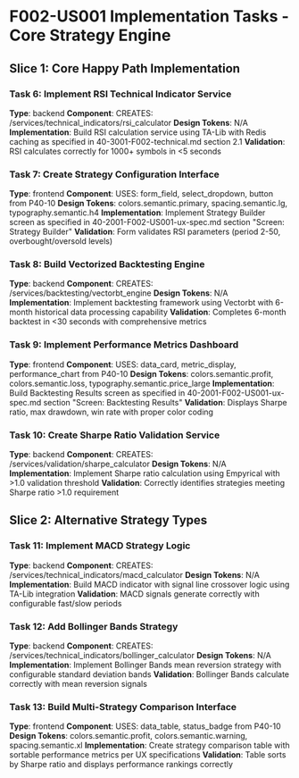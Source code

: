 # F002-US001 Implementation Tasks - Core Strategy Engine

## Slice 1: Core Happy Path Implementation

### Task 6: Implement RSI Technical Indicator Service
**Type**: backend
**Component**: CREATES: /services/technical_indicators/rsi_calculator
**Design Tokens**: N/A
**Implementation**: 
Build RSI calculation service using TA-Lib with Redis caching as specified in 40-3001-F002-technical.md section 2.1
**Validation**: RSI calculates correctly for 1000+ symbols in <5 seconds

### Task 7: Create Strategy Configuration Interface
**Type**: frontend
**Component**: USES: form_field, select_dropdown, button from P40-10
**Design Tokens**: colors.semantic.primary, spacing.semantic.lg, typography.semantic.h4
**Implementation**: 
Implement Strategy Builder screen as specified in 40-2001-F002-US001-ux-spec.md section "Screen: Strategy Builder"
**Validation**: Form validates RSI parameters (period 2-50, overbought/oversold levels)

### Task 8: Build Vectorized Backtesting Engine
**Type**: backend
**Component**: CREATES: /services/backtesting/vectorbt_engine
**Design Tokens**: N/A
**Implementation**: 
Implement backtesting framework using Vectorbt with 6-month historical data processing capability
**Validation**: Completes 6-month backtest in <30 seconds with comprehensive metrics

### Task 9: Implement Performance Metrics Dashboard
**Type**: frontend
**Component**: USES: data_card, metric_display, performance_chart from P40-10
**Design Tokens**: colors.semantic.profit, colors.semantic.loss, typography.semantic.price_large
**Implementation**: 
Build Backtesting Results screen as specified in 40-2001-F002-US001-ux-spec.md section "Screen: Backtesting Results"
**Validation**: Displays Sharpe ratio, max drawdown, win rate with proper color coding

### Task 10: Create Sharpe Ratio Validation Service
**Type**: backend
**Component**: CREATES: /services/validation/sharpe_calculator
**Design Tokens**: N/A
**Implementation**: 
Implement Sharpe ratio calculation using Empyrical with >1.0 validation threshold
**Validation**: Correctly identifies strategies meeting Sharpe ratio >1.0 requirement

## Slice 2: Alternative Strategy Types

### Task 11: Implement MACD Strategy Logic
**Type**: backend
**Component**: CREATES: /services/technical_indicators/macd_calculator
**Design Tokens**: N/A
**Implementation**: 
Build MACD indicator with signal line crossover logic using TA-Lib integration
**Validation**: MACD signals generate correctly with configurable fast/slow periods

### Task 12: Add Bollinger Bands Strategy
**Type**: backend
**Component**: CREATES: /services/technical_indicators/bollinger_calculator
**Design Tokens**: N/A
**Implementation**: 
Implement Bollinger Bands mean reversion strategy with configurable standard deviation bands
**Validation**: Bollinger Bands calculate correctly with mean reversion signals

### Task 13: Build Multi-Strategy Comparison Interface
**Type**: frontend
**Component**: USES: data_table, status_badge from P40-10
**Design Tokens**: colors.semantic.profit, colors.semantic.warning, spacing.semantic.xl
**Implementation**: 
Create strategy comparison table with sortable performance metrics per UX specifications
**Validation**: Table sorts by Sharpe ratio and displays performance rankings correctly